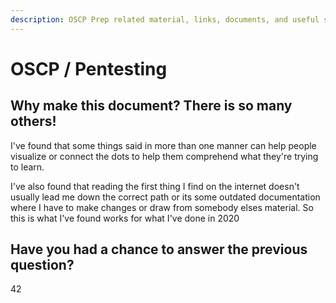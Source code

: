 ```yaml
---
description: OSCP Prep related material, links, documents, and useful shit
---
```


# OSCP / Pentesting

## Why make this document? There is so many others!

I've found that some things said in more than one manner can help people visualize or connect the dots to help them comprehend what they're trying to learn.&#x20;

I've also found that reading the first thing I find on the internet doesn't usually lead me down the correct path or its some outdated documentation where I have to make changes or draw from somebody elses material. So this is what I've found works for what I've done in 2020

## Have you had a chance to answer the previous question?

42
